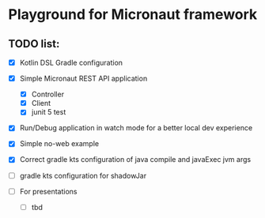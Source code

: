 # Playground for Micronaut framework

## TODO list:

- [x] Kotlin DSL Gradle configuration
- [x] Simple Micronaut REST API application
    - [x] Controller
    - [x] Client
    - [x] junit 5 test
- [x] Run/Debug application in watch mode for a better local dev experience
- [x] Simple no-web example
- [x] Correct gradle kts configuration of java compile and javaExec jvm args
- [ ] gradle kts configuration for shadowJar

- [ ] For presentations
    - [ ] tbd

